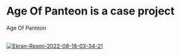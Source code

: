 # Age Of Panteon is a case project 
Age Of Panteon
</br>

</br>
<a href="https://ibb.co/yfqgMfh">
<img src="https://i.ibb.co/yfqgMfh/Ekran-Resmi-2022-08-18-03-34-21.png" alt="Ekran-Resmi-2022-08-18-03-34-21" border="0"></a>

